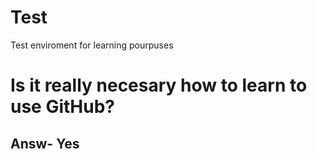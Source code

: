 # Test
Test enviroment for learning pourpuses
# Is it really necesary how to learn to use GitHub?
## Answ- Yes
